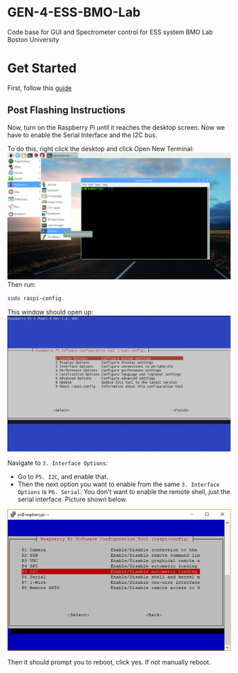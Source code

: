 # GEN-4-ESS-BMO-Lab
Code base for GUI and Spectrometer control for ESS system BMO Lab Boston University

# Get Started
First, follow this [guide](https://docs.google.com/document/d/1FLaeKsOsEHwRYacJV5ZzHZxENfK67Uf_gcZY0pdiOOk/edit?tab=t.0#heading=h.jh40iydazfo4)

## Post Flashing Instructions
Now, turn on the Raspberry Pi until it reaches the desktop screen. Now we have to enable the Serial Interface and the I2C bus. 

To do this, right click the desktop and click Open New Terminal:
![Open Terminal](./Pictures/Open-Terminal-Raspberry-Pi.jpg)
Then run:
```sh
sudo raspi-config
```
This window should open up:
![Raspi-config](./Pictures/raspi-config.png)

Navigate to `3. Interface Options`:
- Go to `P5. I2C`, and enable that.
- Then the next option you want to enable from the same `3. Interface Options` is `P6. Serial`. You don't want to enable the remote shell, just the serial interface. Picture shown below.

![Interface Options](./Pictures/interface-options.png) 

Then it should prompt you to reboot, click yes. If not manually reboot.

